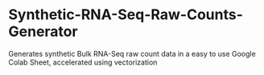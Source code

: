 # Synthetic-RNA-Seq-Raw-Counts-Generator
Generates synthetic Bulk RNA-Seq raw count data in a easy to use Google Colab Sheet, accelerated using vectorization 
